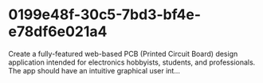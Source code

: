 # 0199e48f-30c5-7bd3-bf4e-e78df6e021a4
Create a fully-featured web-based PCB (Printed Circuit Board) design application intended for electronics hobbyists, students, and professionals. The app should have an intuitive graphical user int...
